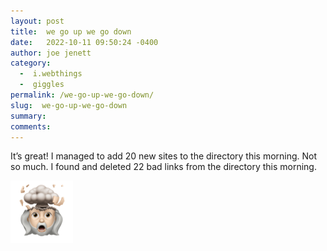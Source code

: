 ```yaml
---
layout: post
title:  we go up we go down
date:   2022-10-11 09:50:24 -0400
author: joe jenett
category:
  -  i.webthings
  -  giggles
permalink: /we-go-up-we-go-down/
slug:  we-go-up-we-go-down
summary:
comments: 
---
```

<p>It’s great! I managed to add 20 new sites to the directory this morning. Not so much. I found and deleted 22 bad links from the directory this morning.
</p>
<p>
<img src="/images/whoa.png" alt="" width="100" />
</p>


<a href="https://brid.gy/publish/twitter"></a>
<data class="p-bridgy-omit-link" value="false"></data>
